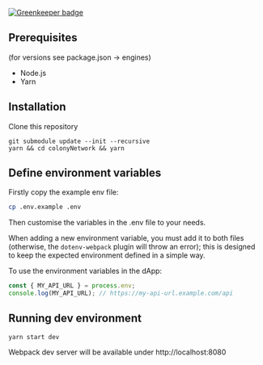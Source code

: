 [![Greenkeeper badge](https://badges.greenkeeper.io/JoinColony/colonyDapp.svg?token=ab5cc1c9b3fffa7f098e11807727fd68e5811838df8b7240c9dbd1c54f424c48&ts=1510794087610)](https://greenkeeper.io/)

## Prerequisites
(for versions see package.json -> engines)
* Node.js
* Yarn

## Installation
Clone this repository

```
git submodule update --init --recursive
yarn && cd colonyNetwork && yarn
```

## Define environment variables

Firstly copy the example env file:

```bash
cp .env.example .env
```

Then customise the variables in the .env file to your needs.

When adding a new environment variable, you must add it to both files
(otherwise, the `dotenv-webpack` plugin will throw an error); this is
designed to keep the expected environment defined in a simple way.

To use the environment variables in the dApp:

```JavaScript
const { MY_API_URL } = process.env;
console.log(MY_API_URL); // https://my-api-url.example.com/api
```

## Running dev environment

```
yarn start dev
```

Webpack dev server will be available under http://localhost:8080
